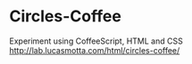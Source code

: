 Circles-Coffee
==============

Experiment using CoffeeScript, HTML and CSS
http://lab.lucasmotta.com/html/circles-coffee/